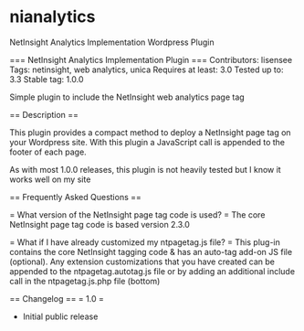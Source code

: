 # nianalytics
NetInsight Analytics Implementation Wordpress Plugin

=== NetInsight Analytics Implementation Plugin ===
Contributors: lisensee
Tags: netinsight, web analytics, unica
Requires at least: 3.0
Tested up to: 3.3
Stable tag: 1.0.0

Simple plugin to include the NetInsight web analytics page tag

== Description ==

This plugin provides a compact method to deploy a NetInsight page tag on your Wordpress site. With this plugin a JavaScript call is appended to the footer of each page.

As with most 1.0.0 releases, this plugin is not heavily tested but I know it works well on my site


== Frequently Asked Questions ==

= What version of the NetInsight page tag code is used? =
The core NetInsight page tag code is based version 2.3.0

= What if I have already customized my ntpagetag.js file? =
This plug-in contains the core NetInsight tagging code & has an auto-tag add-on JS file (optional).
Any extension customizations that you have created can be appended to the ntpagetag.autotag.js
file or by adding an additional include call in the ntpagetag.js.php file (bottom)

== Changelog ==
= 1.0 =
* Initial public release

